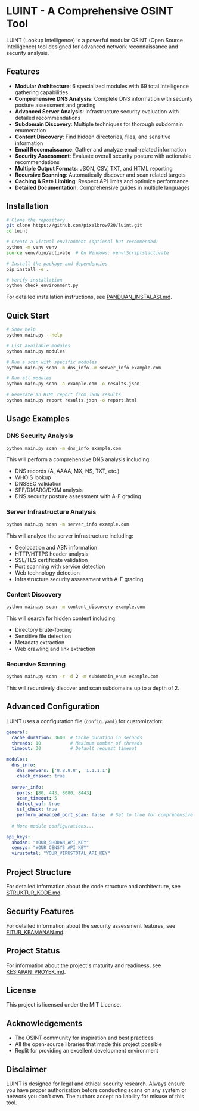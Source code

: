 # LUINT - A Comprehensive OSINT Tool

LUINT (Lookup Intelligence) is a powerful modular OSINT (Open Source Intelligence) tool designed for advanced network reconnaissance and security analysis.

## Features

- **Modular Architecture**: 6 specialized modules with 69 total intelligence gathering capabilities
- **Comprehensive DNS Analysis**: Complete DNS information with security posture assessment and grading
- **Advanced Server Analysis**: Infrastructure security evaluation with detailed recommendations
- **Subdomain Discovery**: Multiple techniques for thorough subdomain enumeration
- **Content Discovery**: Find hidden directories, files, and sensitive information
- **Email Reconnaissance**: Gather and analyze email-related information
- **Security Assessment**: Evaluate overall security posture with actionable recommendations
- **Multiple Output Formats**: JSON, CSV, TXT, and HTML reporting
- **Recursive Scanning**: Automatically discover and scan related targets
- **Caching & Rate Limiting**: Respect API limits and optimize performance
- **Detailed Documentation**: Comprehensive guides in multiple languages

## Installation

```bash
# Clone the repository
git clone https://github.com/pixelbrow720/luint.git
cd luint

# Create a virtual environment (optional but recommended)
python -m venv venv
source venv/bin/activate  # On Windows: venv\Scripts\activate

# Install the package and dependencies
pip install -e .

# Verify installation
python check_environment.py
```

For detailed installation instructions, see [PANDUAN_INSTALASI.md](PANDUAN_INSTALASI.md).

## Quick Start

```bash
# Show help
python main.py --help

# List available modules
python main.py modules

# Run a scan with specific modules
python main.py scan -m dns_info -m server_info example.com

# Run all modules
python main.py scan -a example.com -o results.json

# Generate an HTML report from JSON results
python main.py report results.json -o report.html
```

## Usage Examples

### DNS Security Analysis

```bash
python main.py scan -m dns_info example.com
```

This will perform a comprehensive DNS analysis including:
- DNS records (A, AAAA, MX, NS, TXT, etc.)
- WHOIS lookup
- DNSSEC validation
- SPF/DMARC/DKIM analysis
- DNS security posture assessment with A-F grading

### Server Infrastructure Analysis

```bash
python main.py scan -m server_info example.com
```

This will analyze the server infrastructure including:
- Geolocation and ASN information
- HTTP/HTTPS header analysis
- SSL/TLS certificate validation
- Port scanning with service detection
- Web technology detection
- Infrastructure security assessment with A-F grading

### Content Discovery

```bash
python main.py scan -m content_discovery example.com
```

This will search for hidden content including:
- Directory brute-forcing
- Sensitive file detection
- Metadata extraction
- Web crawling and link extraction

### Recursive Scanning

```bash
python main.py scan -r -d 2 -m subdomain_enum example.com
```

This will recursively discover and scan subdomains up to a depth of 2.

## Advanced Configuration

LUINT uses a configuration file (`config.yaml`) for customization:

```yaml
general:
  cache_duration: 3600  # Cache duration in seconds
  threads: 10           # Maximum number of threads
  timeout: 30           # Default request timeout

modules:
  dns_info:
    dns_servers: ['8.8.8.8', '1.1.1.1']
    check_dnssec: true
    
  server_info:
    ports: [80, 443, 8080, 8443]
    scan_timeout: 5
    detect_waf: true
    ssl_check: true
    perform_advanced_port_scan: false  # Set to true for comprehensive vulnerability scanning
  
  # More module configurations...

api_keys:
  shodan: "YOUR_SHODAN_API_KEY"
  censys: "YOUR_CENSYS_API_KEY"
  virustotal: "YOUR_VIRUSTOTAL_API_KEY"
```

## Project Structure

For detailed information about the code structure and architecture, see [STRUKTUR_KODE.md](STRUKTUR_KODE.md).

## Security Features

For detailed information about the security assessment features, see [FITUR_KEAMANAN.md](FITUR_KEAMANAN.md).

## Project Status

For information about the project's maturity and readiness, see [KESIAPAN_PROYEK.md](KESIAPAN_PROYEK.md).

## License

This project is licensed under the MIT License.

## Acknowledgements

- The OSINT community for inspiration and best practices
- All the open-source libraries that made this project possible
- Replit for providing an excellent development environment

## Disclaimer

LUINT is designed for legal and ethical security research. Always ensure you have proper authorization before conducting scans on any system or network you don't own. The authors accept no liability for misuse of this tool.